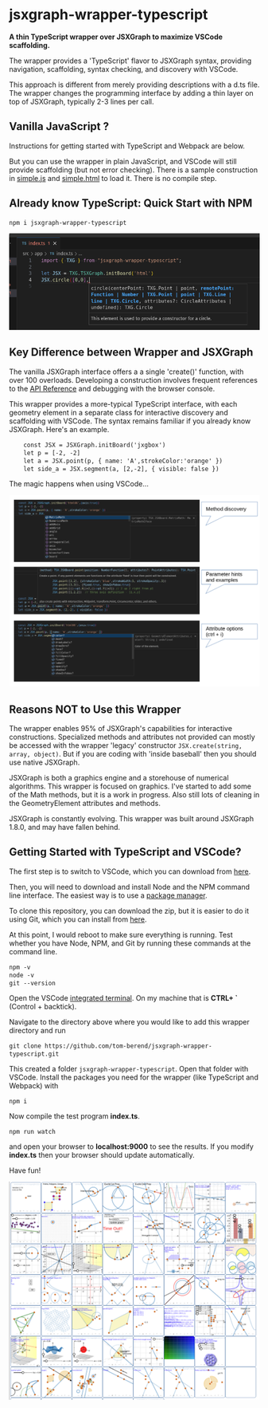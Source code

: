 # jsxgraph-wrapper-typescript

**A thin TypeScript wrapper over JSXGraph to maximize VSCode scaffolding.**

The wrapper provides a 'TypeScript' flavor to JSXGraph syntax, providing navigation, scaffolding, syntax checking, and discovery with VSCode.

This approach is different from merely providing descriptions with a d.ts file. The wrapper changes the programming interface by adding a thin layer on top of JSXGraph, typically 2-3 lines per call.


## Vanilla JavaScript ?

Instructions for getting started with TypeScript and Webpack are below.

But you can use the wrapper in plain JavaScript, and VSCode will still provide scaffolding (but not error checking).  There is a sample construction in [simple.js](simple.js) and [simple.html](simple.html) to load it.  There is no compile step.




## Already know TypeScript:  Quick Start with NPM

```
npm i jsxgraph-wrapper-typescript
```
![](./npm.png)





## Key Difference between Wrapper and JSXGraph

The vanilla JSXGraph interface offers a a single 'create()' function, with over 100 overloads.  Developing a construction involves frequent references to the [API Reference](https://jsxgraph.org/docs/index.html) and debugging with the browser console.

This wrapper provides a more-typical TypeScript interface, with each geometry element in a separate class for interactive discovery and scaffolding with VSCode.  The syntax remains familiar if you already know JSXGraph.  Here's an example.

```
    const JSX = JSXGraph.initBoard('jxgbox')
    let p = [-2, -2]
    let a = JSX.point(p, { name: 'A',strokeColor:'orange' })
    let side_a = JSX.segment(a, [2,-2], { visible: false })
```

The magic happens when using VSCode...

![](./vscode.png)




## Reasons NOT to Use this Wrapper

The wrapper enables 95% of JSXGraph's capabilities for interactive constructions. Specialized methods and attributes not provided can mostly be accessed with the wrapper 'legacy' constructor `JSX.create(string, array, object)`.  But if you are coding with 'inside baseball' then you should use native JSXGraph.

JSXGraph is both a graphics engine and a storehouse of numerical algorithms. This wrapper is focused on graphics. I've started to add some of the Math methods, but it is a work in progress.  Also still lots of cleaning in the GeometryElement attributes and methods.

JSXGraph is constantly evolving.  This wrapper was built around JSXGraph 1.8.0, and may have fallen behind.




## Getting Started with TypeScript and VSCode?

The first step is to switch to VSCode, which you can download from [here](https://code.visualstudio.com/).

Then, you will need to download and install Node and the NPM command line interface.  The easiest way is to use a [package manager](https://nodejs.org/en/download/package-manager).

To clone this repository, you can download the zip, but it is easier to do it using Git, which you can install from [here](https://git-scm.com/download).

At this point, I would reboot to make sure everything is running.  Test whether you have Node, NPM, and Git by running these commands at the command line.

```
npm -v
node -v
git --version
```

Open the VSCode [integrated terminal](https://code.visualstudio.com/docs/terminal/basics#:~:text=From%20the%20Command%20Palette%20).  On my machine that is **CTRL+ \`** (Control + backtick).


Navigate to the directory above where you would like to add this wrapper directory and run
```
git clone https://github.com/tom-berend/jsxgraph-wrapper-typescript.git
```

This created a folder `jsxgraph-wrapper-typescript`.  Open that folder with VSCode. Install the packages you need for the wrapper (like TypeScript and Webpack) with
```
npm i
```

Now compile the test program **index.ts**.
```
npm run watch
```
and open your browser to **localhost:9000** to see the results.  If you modify **index.ts** then your browser should update automatically.





Have fun!


![](test.png)




